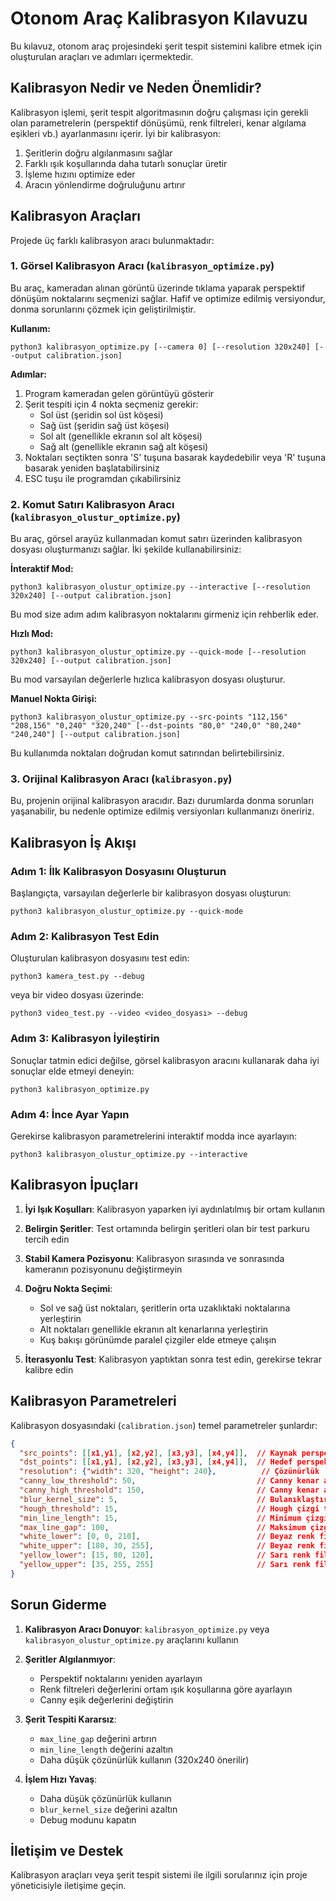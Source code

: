 # Otonom Araç Kalibrasyon Kılavuzu

Bu kılavuz, otonom araç projesindeki şerit tespit sistemini kalibre etmek için oluşturulan araçları ve adımları içermektedir.

## Kalibrasyon Nedir ve Neden Önemlidir?

Kalibrasyon işlemi, şerit tespit algoritmasının doğru çalışması için gerekli olan parametrelerin (perspektif dönüşümü, renk filtreleri, kenar algılama eşikleri vb.) ayarlanmasını içerir. İyi bir kalibrasyon:

1. Şeritlerin doğru algılanmasını sağlar
2. Farklı ışık koşullarında daha tutarlı sonuçlar üretir
3. İşleme hızını optimize eder
4. Aracın yönlendirme doğruluğunu artırır

## Kalibrasyon Araçları

Projede üç farklı kalibrasyon aracı bulunmaktadır:

### 1. Görsel Kalibrasyon Aracı (`kalibrasyon_optimize.py`)

Bu araç, kameradan alınan görüntü üzerinde tıklama yaparak perspektif dönüşüm noktalarını seçmenizi sağlar. Hafif ve optimize edilmiş versiyondur, donma sorunlarını çözmek için geliştirilmiştir.

**Kullanım:**
```
python3 kalibrasyon_optimize.py [--camera 0] [--resolution 320x240] [--output calibration.json]
```

**Adımlar:**
1. Program kameradan gelen görüntüyü gösterir
2. Şerit tespiti için 4 nokta seçmeniz gerekir:
   - Sol üst (şeridin sol üst köşesi)
   - Sağ üst (şeridin sağ üst köşesi) 
   - Sol alt (genellikle ekranın sol alt köşesi)
   - Sağ alt (genellikle ekranın sağ alt köşesi)
3. Noktaları seçtikten sonra 'S' tuşuna basarak kaydedebilir veya 'R' tuşuna basarak yeniden başlatabilirsiniz
4. ESC tuşu ile programdan çıkabilirsiniz

### 2. Komut Satırı Kalibrasyon Aracı (`kalibrasyon_olustur_optimize.py`) 

Bu araç, görsel arayüz kullanmadan komut satırı üzerinden kalibrasyon dosyası oluşturmanızı sağlar. İki şekilde kullanabilirsiniz:

**İnteraktif Mod:**
```
python3 kalibrasyon_olustur_optimize.py --interactive [--resolution 320x240] [--output calibration.json]
```
Bu mod size adım adım kalibrasyon noktalarını girmeniz için rehberlik eder.

**Hızlı Mod:**
```
python3 kalibrasyon_olustur_optimize.py --quick-mode [--resolution 320x240] [--output calibration.json]
```
Bu mod varsayılan değerlerle hızlıca kalibrasyon dosyası oluşturur.

**Manuel Nokta Girişi:**
```
python3 kalibrasyon_olustur_optimize.py --src-points "112,156" "208,156" "0,240" "320,240" [--dst-points "80,0" "240,0" "80,240" "240,240"] [--output calibration.json]
```
Bu kullanımda noktaları doğrudan komut satırından belirtebilirsiniz.

### 3. Orijinal Kalibrasyon Aracı (`kalibrasyon.py`)

Bu, projenin orijinal kalibrasyon aracıdır. Bazı durumlarda donma sorunları yaşanabilir, bu nedenle optimize edilmiş versiyonları kullanmanızı öneririz.

## Kalibrasyon İş Akışı

### Adım 1: İlk Kalibrasyon Dosyasını Oluşturun

Başlangıçta, varsayılan değerlerle bir kalibrasyon dosyası oluşturun:

```
python3 kalibrasyon_olustur_optimize.py --quick-mode
```

### Adım 2: Kalibrasyon Test Edin

Oluşturulan kalibrasyon dosyasını test edin:

```
python3 kamera_test.py --debug
```

veya bir video dosyası üzerinde:

```
python3 video_test.py --video <video_dosyası> --debug
```

### Adım 3: Kalibrasyon İyileştirin

Sonuçlar tatmin edici değilse, görsel kalibrasyon aracını kullanarak daha iyi sonuçlar elde etmeyi deneyin:

```
python3 kalibrasyon_optimize.py
```

### Adım 4: İnce Ayar Yapın

Gerekirse kalibrasyon parametrelerini interaktif modda ince ayarlayın:

```
python3 kalibrasyon_olustur_optimize.py --interactive
```

## Kalibrasyon İpuçları

1. **İyi Işık Koşulları**: Kalibrasyon yaparken iyi aydınlatılmış bir ortam kullanın

2. **Belirgin Şeritler**: Test ortamında belirgin şeritleri olan bir test parkuru tercih edin

3. **Stabil Kamera Pozisyonu**: Kalibrasyon sırasında ve sonrasında kameranın pozisyonunu değiştirmeyin

4. **Doğru Nokta Seçimi**:
   - Sol ve sağ üst noktaları, şeritlerin orta uzaklıktaki noktalarına yerleştirin
   - Alt noktaları genellikle ekranın alt kenarlarına yerleştirin
   - Kuş bakışı görünümde paralel çizgiler elde etmeye çalışın

5. **İterasyonlu Test**: Kalibrasyon yaptıktan sonra test edin, gerekirse tekrar kalibre edin

## Kalibrasyon Parametreleri

Kalibrasyon dosyasındaki (`calibration.json`) temel parametreler şunlardır:

```json
{
  "src_points": [[x1,y1], [x2,y2], [x3,y3], [x4,y4]],  // Kaynak perspektif noktaları
  "dst_points": [[x1,y1], [x2,y2], [x3,y3], [x4,y4]],  // Hedef perspektif noktaları
  "resolution": {"width": 320, "height": 240},          // Çözünürlük
  "canny_low_threshold": 50,                           // Canny kenar algılama alt eşiği
  "canny_high_threshold": 150,                         // Canny kenar algılama üst eşiği
  "blur_kernel_size": 5,                               // Bulanıklaştırma çekirdek boyutu
  "hough_threshold": 15,                               // Hough çizgi tespiti eşiği
  "min_line_length": 15,                               // Minimum çizgi uzunluğu
  "max_line_gap": 100,                                 // Maksimum çizgi aralığı
  "white_lower": [0, 0, 210],                          // Beyaz renk filtresi alt değer (HSV)
  "white_upper": [180, 30, 255],                       // Beyaz renk filtresi üst değer (HSV)
  "yellow_lower": [15, 80, 120],                       // Sarı renk filtresi alt değer (HSV)
  "yellow_upper": [35, 255, 255]                       // Sarı renk filtresi üst değer (HSV)
}
```

## Sorun Giderme

1. **Kalibrasyon Aracı Donuyor**: `kalibrasyon_optimize.py` veya `kalibrasyon_olustur_optimize.py` araçlarını kullanın

2. **Şeritler Algılanmıyor**:
   - Perspektif noktalarını yeniden ayarlayın
   - Renk filtreleri değerlerini ortam ışık koşullarına göre ayarlayın
   - Canny eşik değerlerini değiştirin

3. **Şerit Tespiti Kararsız**:
   - `max_line_gap` değerini artırın
   - `min_line_length` değerini azaltın
   - Daha düşük çözünürlük kullanın (320x240 önerilir)

4. **İşlem Hızı Yavaş**:
   - Daha düşük çözünürlük kullanın
   - `blur_kernel_size` değerini azaltın
   - Debug modunu kapatın

## İletişim ve Destek

Kalibrasyon araçları veya şerit tespit sistemi ile ilgili sorularınız için proje yöneticisiyle iletişime geçin. 